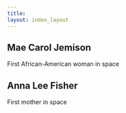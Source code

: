 ```yaml
---
title: 
layout: index_layout
---
```


<body>
    <div class="timeline">
        <div class="container left">
            <div class="content">
          <h2>Mae Carol Jemison</h2>
        <a herf=https://images.nasa.gov/details-S92-40463.html></a>
          <p>First African-American woman in space</p>
        </div>
    </div>
    <div class="container right">
        <div class="content">
            <h2>Anna Lee Fisher</h2>
            <a herf=https://images.nasa.gov/details-S85-34358></a>
            <p>First mother in space</p>
        </div>
    </div>
</div>
</body>
